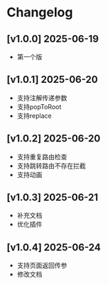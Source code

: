 # Changelog

## [v1.0.0] 2025-06-19

- 第一个版

## [v1.0.1] 2025-06-20

- 支持注解传递参数
- 支持popToRoot
- 支持replace

## [v1.0.2] 2025-06-20
- 支持重复路由检查
- 支持跳转路由不存在拦截
- 支持动画

## [v1.0.3] 2025-06-21
- 补充文档
- 优化插件

## [v1.0.4] 2025-06-24
- 支持页面返回传参
- 修改文档